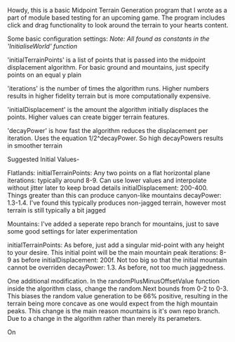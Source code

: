 Howdy, this is a basic Midpoint Terrain Generation program that I wrote as a part of module based testing for an upcoming game.
The program includes click and drag functionality to look around the terrain to your hearts content.

Some basic configuration settings: 
*Note: All found as constants in the 'InitialiseWorld' function*

'initialTerrainPoints' is a list of points that is passed into the midpoint displacement algorithm. For basic ground and mountains, just specify points on an equal y plain

'iterations' is the number of times the algorithm runs. Higher numbers results in higher fidelity terrain but is more computationally expensive.

'initialDisplacement' is the amount the algorithm initially displaces the points. Higher values can create bigger terrain features.

'decayPower' is how fast the algorithm reduces the displacement per iteration. Uses the equation 1/2^decayPower. So high decayPowers results in smoother terrain

Suggested Initial Values-

Flatlands:
initialTerrainPoints: Any two points on a flat horizontal plane
iterations: typically around 8-9. Can use lower values and interpolate without jitter later to keep broad details
initialDisplacement: 200-400. Things greater than this can produce canyon-like mountains
decayPower: 1.3-1.4. I've found this typically produces non-jagged terrain, however most terrain is still typically a bit jagged

Mountains:
I've added a seperate repo branch for mountains, just to save some good settings for later experimentation

initialTerrainPoints: As before, just add a singular mid-point with any height to your desire. This initial point will be the main mountain peak
iterations: 8-9 as before
initialDisplacement: 200f. Not too big so that the initial mountain cannot be overriden
decayPower: 1.3. As before, not too much jaggedness.

One additional modification. In the randomPlusMinusOffsetValue function inside the algorithm class, change the random.Next bounds from 0-2 to 0-3.
This biases the random value generation to be 66% positive, resulting in the terrain being more concave as one would expect from the high mountain peaks.
This change is the main reason mountains is it's own repo branch. Due to a change in the algorithm rather than merely its perameters.

On
